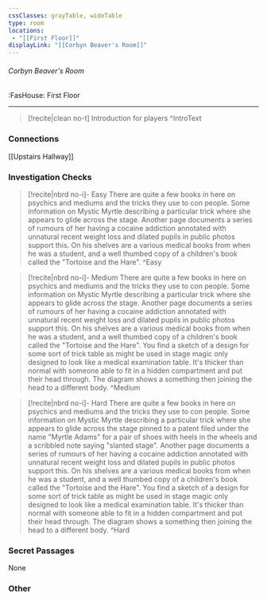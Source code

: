 ```yaml
---
cssClasses: grayTable, wideTable
type: room
locations:
 - "[[First Floor]]"
displayLink: "[[Corbyn Beaver's Room]]"
---
```

###### Corbyn Beaver's Room
<span class="sub2">:FasHouse: First Floor</span>

---

> [!recite|clean no-t]
>	Introduction for players
>^IntroText
	
### Connections
[[Upstairs Hallway]]

### Investigation Checks

> [!recite|nbrd no-i]- Easy
>	There are quite a few books in here on psychics and mediums and the tricks they use to con people. Some information on Mystic Myrtle describing a particular trick where she appears to glide across the stage. Another page documents a series of rumours of her having a cocaine addiction annotated with unnatural recent weight loss and dilated pupils in public photos support this. On his shelves are a various medical books from when he was a student, and a well thumbed copy of a children's book called the "Tortoise and the Hare". 
>^Easy

> [!recite|nbrd no-i]- Medium
>	There are quite a few books in here on psychics and mediums and the tricks they use to con people. Some information on Mystic Myrtle describing a particular trick where she appears to glide across the stage. Another page documents a series of rumours of her having a cocaine addiction annotated with unnatural recent weight loss and dilated pupils in public photos support this. On his shelves are a various medical books from when he was a student, and a well thumbed copy of a children's book called the "Tortoise and the Hare". You find a sketch of a design for some sort of trick table as might be used in stage magic only designed to look like a medical examination table. It's thicker than normal with someone able to fit in a hidden compartment and put their head through. The diagram shows a something then joining the head to a different body.
>^Medium

> [!recite|nbrd no-i]- Hard
>	There are quite a few books in here on psychics and mediums and the tricks they use to con people. Some information on Mystic Myrtle describing a particular trick where she appears to glide across the stage pinned to a patent filed under the name "Myrtle Adams" for a pair of shoes with heels in the wheels and a scribbled note saying "slanted stage". Another page documents a series of rumours of her having a cocaine addiction annotated with unnatural recent weight loss and dilated pupils in public photos support this. On his shelves are a various medical books from when he was a student, and a well thumbed copy of a children's book called the "Tortoise and the Hare". You find a sketch of a design for some sort of trick table as might be used in stage magic only designed to look like a medical examination table. It's thicker than normal with someone able to fit in a hidden compartment and put their head through. The diagram shows a something then joining the head to a different body.
>^Hard

### Secret Passages
None

### Other

